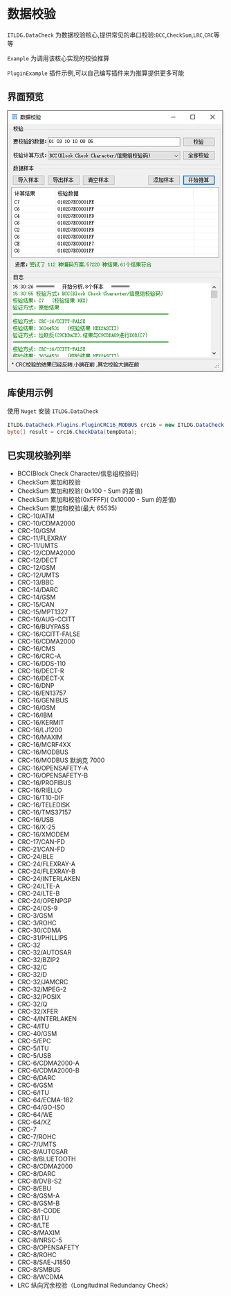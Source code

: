 # 数据校验

`ITLDG.DataCheck` 为数据校验核心,提供常见的串口校验:`BCC`,`CheckSum`,`LRC`,`CRC`等等

`Example` 为调用该核心实现的校验推算

`PluginExample` 插件示例,可以自己编写插件来为推算提供更多可能

## 界面预览

![界面预览](/docs/main.png)

## 库使用示例

使用 `Nuget` 安装 `ITLDG.DataCheck`

```csharp
ITLDG.DataCheck.Plugins.PluginCRC16_MODBUS crc16 = new ITLDG.DataCheck.Plugins.PluginCRC16_MODBUS();
byte[] result = crc16.CheckData(tempData);
```

## 已实现校验列举

-   BCC(Block Check Character/信息组校验码)
-   CheckSum 累加和校验
-   CheckSum 累加和校验( 0x100 - Sum 的差值)
-   CheckSum 累加和校验(0xFFFF)( 0x10000 - Sum 的差值)
-   CheckSum 累加和校验(最大 65535)
-   CRC-10/ATM
-   CRC-10/CDMA2000
-   CRC-10/GSM
-   CRC-11/FLEXRAY
-   CRC-11/UMTS
-   CRC-12/CDMA2000
-   CRC-12/DECT
-   CRC-12/GSM
-   CRC-12/UMTS
-   CRC-13/BBC
-   CRC-14/DARC
-   CRC-14/GSM
-   CRC-15/CAN
-   CRC-15/MPT1327
-   CRC-16/AUG-CCITT
-   CRC-16/BUYPASS
-   CRC-16/CCITT-FALSE
-   CRC-16/CDMA2000
-   CRC-16/CMS
-   CRC-16/CRC-A
-   CRC-16/DDS-110
-   CRC-16/DECT-R
-   CRC-16/DECT-X
-   CRC-16/DNP
-   CRC-16/EN13757
-   CRC-16/GENIBUS
-   CRC-16/GSM
-   CRC-16/IBM
-   CRC-16/KERMIT
-   CRC-16/LJ1200
-   CRC-16/MAXIM
-   CRC-16/MCRF4XX
-   CRC-16/MODBUS
-   CRC-16/MODBUS 默纳克 7000
-   CRC-16/OPENSAFETY-A
-   CRC-16/OPENSAFETY-B
-   CRC-16/PROFIBUS
-   CRC-16/RIELLO
-   CRC-16/T10-DIF
-   CRC-16/TELEDISK
-   CRC-16/TMS37157
-   CRC-16/USB
-   CRC-16/X-25
-   CRC-16/XMODEM
-   CRC-17/CAN-FD
-   CRC-21/CAN-FD
-   CRC-24/BLE
-   CRC-24/FLEXRAY-A
-   CRC-24/FLEXRAY-B
-   CRC-24/INTERLAKEN
-   CRC-24/LTE-A
-   CRC-24/LTE-B
-   CRC-24/OPENPGP
-   CRC-24/OS-9
-   CRC-3/GSM
-   CRC-3/ROHC
-   CRC-30/CDMA
-   CRC-31/PHILLIPS
-   CRC-32
-   CRC-32/AUTOSAR
-   CRC-32/BZIP2
-   CRC-32/C
-   CRC-32/D
-   CRC-32/JAMCRC
-   CRC-32/MPEG-2
-   CRC-32/POSIX
-   CRC-32/Q
-   CRC-32/XFER
-   CRC-4/INTERLAKEN
-   CRC-4/ITU
-   CRC-40/GSM
-   CRC-5/EPC
-   CRC-5/ITU
-   CRC-5/USB
-   CRC-6/CDMA2000-A
-   CRC-6/CDMA2000-B
-   CRC-6/DARC
-   CRC-6/GSM
-   CRC-6/ITU
-   CRC-64/ECMA-182
-   CRC-64/GO-ISO
-   CRC-64/WE
-   CRC-64/XZ
-   CRC-7
-   CRC-7/ROHC
-   CRC-7/UMTS
-   CRC-8/AUTOSAR
-   CRC-8/BLUETOOTH
-   CRC-8/CDMA2000
-   CRC-8/DARC
-   CRC-8/DVB-S2
-   CRC-8/EBU
-   CRC-8/GSM-A
-   CRC-8/GSM-B
-   CRC-8/I-CODE
-   CRC-8/ITU
-   CRC-8/LTE
-   CRC-8/MAXIM
-   CRC-8/NRSC-5
-   CRC-8/OPENSAFETY
-   CRC-8/ROHC
-   CRC-8/SAE-J1850
-   CRC-8/SMBUS
-   CRC-8/WCDMA
-   LRC 纵向冗余校验（Longitudinal Redundancy Check）
